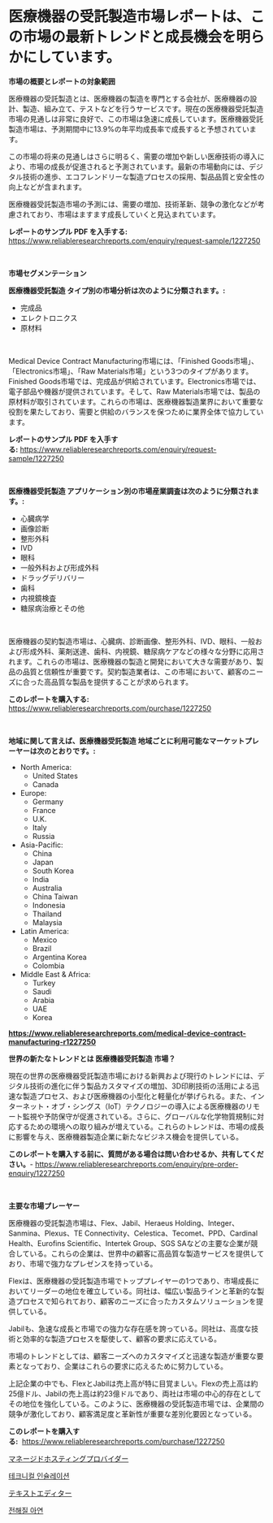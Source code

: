 <p><h1>医療機器の受託製造市場レポートは、この市場の最新トレンドと成長機会を明らかにしています。</h1></p><p><strong>市場の概要とレポートの対象範囲</strong></p>
<p><p>医療機器の受託製造とは、医療機器の製造を専門とする会社が、医療機器の設計、製造、組み立て、テストなどを行うサービスです。現在の医療機器受託製造市場の見通しは非常に良好で、この市場は急速に成長しています。医療機器受託製造市場は、予測期間中に13.9%の年平均成長率で成長すると予想されています。</p><p>この市場の将来の見通しはさらに明るく、需要の増加や新しい医療技術の導入により、市場の成長が促進されると予測されています。最新の市場動向には、デジタル技術の進歩、エコフレンドリーな製造プロセスの採用、製品品質と安全性の向上などが含まれます。</p><p>医療機器受託製造市場の予測には、需要の増加、技術革新、競争の激化などが考慮されており、市場はますます成長していくと見込まれています。</p></p>
<p><strong>レポートのサンプル PDF を入手する:</strong> <a href="https://www.reliableresearchreports.com/enquiry/request-sample/1227250">https://www.reliableresearchreports.com/enquiry/request-sample/1227250</a></p>
<p>&nbsp;</p>
<p><strong>市場セグメンテーション</strong></p>
<p><strong>医療機器受託製造 タイプ別の市場分析は次のように分類されます。:</strong></p>
<p><ul><li>完成品</li><li>エレクトロニクス</li><li>原材料</li></ul></p>
<p>&nbsp;</p>
<p><p>Medical Device Contract Manufacturing市場には、「Finished Goods市場」、「Electronics市場」、「Raw Materials市場」という3つのタイプがあります。Finished Goods市場では、完成品が供給されています。Electronics市場では、電子部品や機器が提供されています。そして、Raw Materials市場では、製品の原材料が取引されています。これらの市場は、医療機器製造業界において重要な役割を果たしており、需要と供給のバランスを保つために業界全体で協力しています。</p></p>
<p><strong>レポートのサンプル PDF を入手する:</strong>&nbsp;<a href="https://www.reliableresearchreports.com/enquiry/request-sample/1227250">https://www.reliableresearchreports.com/enquiry/request-sample/1227250</a></p>
<p>&nbsp;</p>
<p><strong> 医療機器受託製造 アプリケーション別の市場産業調査は次のように分類されます。:</strong></p>
<p><ul><li>心臓病学</li><li>画像診断</li><li>整形外科</li><li>IVD</li><li>眼科</li><li>一般外科および形成外科</li><li>ドラッグデリバリー</li><li>歯科</li><li>内視鏡検査</li><li>糖尿病治療とその他</li></ul></p>
<p>&nbsp;</p>
<p><p>医療機器の契約製造市場は、心臓病、診断画像、整形外科、IVD、眼科、一般および形成外科、薬剤送達、歯科、内視鏡、糖尿病ケアなどの様々な分野に応用されます。これらの市場は、医療機器の製造と開発において大きな需要があり、製品の品質と信頼性が重要です。契約製造業者は、この市場において、顧客のニーズに合った高品質な製品を提供することが求められます。</p></p>
<p><strong>このレポートを購入する:</strong>&nbsp; <a href="https://www.reliableresearchreports.com/purchase/1227250">https://www.reliableresearchreports.com/purchase/1227250</a></p>
<p>&nbsp;</p>
<p><strong>地域に関して言えば、医療機器受託製造 地域ごとに利用可能なマーケットプレーヤーは次のとおりです。:</strong></p>
<p><ul>
    <li>
        North America:
        <ul>
            <li>United States</li>
            <li>Canada</li>
        </ul>
    </li>
    <li>
        Europe:
        <ul>
            <li>Germany</li>
            <li>France</li>
            <li>U.K.</li>
            <li>Italy</li>
            <li>Russia</li>
        </ul>
    </li>
    <li>
        Asia-Pacific:
        <ul>
            <li>China</li>
            <li>Japan</li>
            <li>South Korea</li>
            <li>India</li>
            <li>Australia</li>
            <li>China Taiwan</li>
            <li>Indonesia</li>
            <li>Thailand</li>
            <li>Malaysia</li>
        </ul>
    </li>
    <li>
        Latin America:
        <ul>
            <li>Mexico</li>
            <li>Brazil</li>
            <li>Argentina Korea</li>
            <li>Colombia</li>
        </ul>
    </li>
    <li>
        Middle East & Africa:
        <ul>
            <li>Turkey</li>
            <li>Saudi</li>
            <li>Arabia</li>
            <li>UAE</li>
            <li>Korea</li>
        </ul>
    </li>
    </ul></p>
<p><strong><a href="https://www.reliableresearchreports.com/medical-device-contract-manufacturing-r1227250">https://www.reliableresearchreports.com/medical-device-contract-manufacturing-r1227250</a></strong>&nbsp;</p>
<p><strong>世界の新たなトレンドとは 医療機器受託製造 市場？</strong></p>
<p><p>現在の世界の医療機器受託製造市場における新興および現行のトレンドには、デジタル技術の進化に伴う製品カスタマイズの増加、3D印刷技術の活用による迅速な製造プロセス、および医療機器の小型化と軽量化が挙げられる。また、インターネット・オブ・シングス（IoT）テクノロジーの導入による医療機器のリモート監視や予防保守が促進されている。さらに、グローバルな化学物質規制に対応するための環境への取り組みが増えている。これらのトレンドは、市場の成長に影響を与え、医療機器製造企業に新たなビジネス機会を提供している。</p></p>
<p><strong>このレポートを購入する前に、質問がある場合は問い合わせるか、共有してください。</strong>- <a href="https://www.reliableresearchreports.com/enquiry/pre-order-enquiry/1227250">https://www.reliableresearchreports.com/enquiry/pre-order-enquiry/1227250</a></p>
<p>&nbsp;</p>
<p><strong>主要な市場プレーヤー</strong></p>
<p><p>医療機器の受託製造市場は、Flex、Jabil、Heraeus Holding、Integer、Sanmina、Plexus、TE Connectivity、Celestica、Tecomet、PPD、Cardinal Health、Eurofins Scientific、Intertek Group、SGS SAなどの主要な企業が競合している。これらの企業は、世界中の顧客に高品質な製造サービスを提供しており、市場で強力なプレゼンスを持っている。</p><p>Flexは、医療機器の受託製造市場でトッププレイヤーの1つであり、市場成長においてリーダーの地位を確立している。同社は、幅広い製品ラインと革新的な製造プロセスで知られており、顧客のニーズに合ったカスタムソリューションを提供している。</p><p>Jabilも、急速な成長と市場での強力な存在感を誇っている。同社は、高度な技術と効率的な製造プロセスを駆使して、顧客の要求に応えている。</p><p>市場のトレンドとしては、顧客ニーズへのカスタマイズと迅速な製造が重要な要素となっており、企業はこれらの要求に応えるために努力している。</p><p>上記企業の中でも、FlexとJabilは売上高が特に目覚ましい。Flexの売上高は約25億ドル、Jabilの売上高は約23億ドルであり、両社は市場の中心的存在としてその地位を強化している。このように、医療機器の受託製造市場では、企業間の競争が激化しており、顧客満足度と革新性が重要な差別化要因となっている。</p></p>
<p><strong>このレポートを購入する:</strong>&nbsp;&nbsp;<a href="https://www.reliableresearchreports.com/purchase/1227250">https://www.reliableresearchreports.com/purchase/1227250</a></p>
<p><p><a href="https://medium.com/@brycenboyer2023/%E3%83%9E%E3%83%8D%E3%83%BC%E3%82%B8%E3%83%89%E3%83%9B%E3%82%B9%E3%83%86%E3%82%A3%E3%83%B3%E3%82%B0%E3%83%97%E3%83%AD%E3%83%90%E3%82%A4%E3%83%80%E3%83%BC%E5%B8%82%E5%A0%B4%E3%81%AE%E6%B4%9E%E5%AF%9F-%E5%B8%82%E5%A0%B4%E5%8B%95%E5%90%91-%E6%88%90%E9%95%B7-%E4%BA%88%E6%B8%AC-2024%E5%B9%B4%E3%81%8B%E3%82%892031%E5%B9%B4%E3%81%BE%E3%81%A7-dad173193ba3">マネージドホスティングプロバイダー</a></p><p><a href="https://medium.com/@raymondietrich7892023/%EA%B8%B0%EC%88%A0-%EB%8B%A8%EC%97%B4-%EC%8B%9C%EC%9E%A5-%EC%84%B1%EA%B3%B5%EC%A0%81%EC%9D%B8-%EB%B9%84%EC%A6%88%EB%8B%88%EC%8A%A4-%EC%A0%84%EB%9E%B5%EC%9D%98-%ED%95%B5%EC%8B%AC-2031%EB%85%84%EA%B9%8C%EC%A7%80%EC%9D%98-%EC%98%88%EC%B8%A1-a7bb8bab624c">테크니컬 인슐레이션</a></p><p><a href="https://medium.com/@skyleridges76856/%E3%83%86%E3%82%AD%E3%82%B9%E3%83%88%E3%82%A8%E3%83%87%E3%82%A3%E3%82%BF%E5%B8%82%E5%A0%B4%E5%88%86%E6%9E%90%E3%81%A8-2024%E5%B9%B4%E3%81%8B%E3%82%892031%E5%B9%B4%E3%81%BE%E3%81%A7%E3%81%AE%E6%9C%9F%E9%96%93%E3%81%AB%E4%BA%88%E6%B8%AC%E3%81%95%E3%82%8C%E3%82%8B%E3%82%B5%E3%82%A4%E3%82%BA-bd4b6cab34e3">テキストエディター</a></p><p><a href="https://medium.com/@hulk678678/%EC%A0%84%EA%B8%B0-%EB%B6%84%ED%95%B4-%EC%95%84%EC%97%B0-%EC%8B%9C%EC%9E%A5-%ED%86%B5%EC%B0%B0-%EC%8B%9C%EC%9E%A5-%EB%8F%99%ED%96%A5-%EC%84%B1%EC%9E%A5-2024%EB%85%84%EB%B6%80%ED%84%B0-2031%EB%85%84%EA%B9%8C%EC%A7%80-%EC%98%88%EC%B8%A1-e632f73de470">전해질 아연</a></p></p>